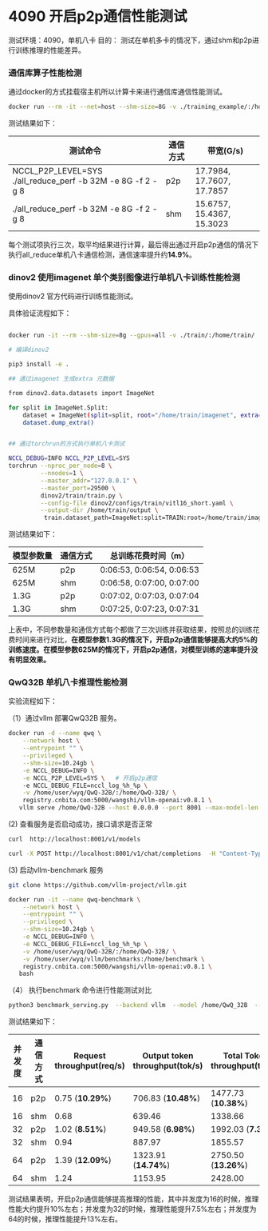 # 4090 开启p2p通信性能测试

测试环境：4090，单机八卡
目的： 测试在单机多卡的情况下，通过shm和p2p进行训练推理的性能差异。

### 通信库算子性能检测

通过docker的方式挂载宿主机所以计算卡来进行通信库通信性能测试。

```bash
docker run --rm -it --net=host --shm-size=8G -v ./training_example/:/home/training_example registry.cnbita.com:5000/aiccperf/nccl-tests:v2.13-nccl2.22-cuda12.6 bash
```

测试结果如下：

| 测试命令                                                     | 通信方式 | 带宽(G/s)                     |
| ------------------------------------------------------------ | -------- | ----------------------------- |
| NCCL_P2P_LEVEL=SYS ./all_reduce_perf -b 32M -e 8G  -f 2 -g 8 | p2p      | 17.7984,  17.7607,   17.7857  |
| ./all_reduce_perf -b 32M -e 8G  -f 2 -g 8                    | shm      | 15.6757,   15.4367,   15.3023 |

每个测试项执行三次，取平均结果进行计算，最后得出通过开启p2p通信的情况下执行all_reduce单机八卡通信检测，通信速率提升约**14.9%**。

### dinov2 使用imagenet 单个类别图像进行单机八卡训练性能检测

使用dinov2 官方代码进行训练性能测试。

具体验证流程如下：

```bash

docker run -it --rm --shm-size=8g --gpus=all -v ./train/:/home/train/  chjkusters4/dinov2:V4  bash

# 编译dinov2

pip3 install -e .

## 通过imagenet 生成extra 元数据

from dinov2.data.datasets import ImageNet

for split in ImageNet.Split:
    dataset = ImageNet(split=split, root="/home/train/imagenet", extra="/home/train/extra")
    dataset.dump_extra()


## 通过torchrun的方式执行单机八卡测试

NCCL_DEBUG=INFO NCCL_P2P_LEVEL=SYS
torchrun --nproc_per_node=8 \
         --nnodes=1 \
         --master_addr="127.0.0.1" \
         --master_port=29500 \
         dinov2/train/train.py \
         --config-file dinov2/configs/train/vitl16_short.yaml \
         --output-dir /home/train/output \
          train.dataset_path=ImageNet:split=TRAIN:root=/home/train/imagenet:extra=/home/train/extra
```

测试结果如下：

| 模型参数量 | 通信方式 | 总训练花费时间（m）        |
| ---------- | -------- | -------------------------- |
| 625M       | p2p      | 0:06:53, 0:06:54, 0:06:53  |
| 625M       | shm      | 0:06:58,  0:07:00, 0:07:00 |
| 1.3G       | p2p      | 0:07:02,  0:07:03, 0:07:04 |
| 1.3G       | shm      | 0:07:25,  0:07:23, 0:07:31 |

上表中，不同参数量和通信方式每个都做了三次训练并获取结果，按照总的训练花费时间来进行对比，**在模型参数1.3G的情况下，开启p2p通信能够提高大约5%的训练速度。在模型参数625M的情况下，开启p2p通信，对模型训练的速率提升没有明显效果。**

### QwQ32B 单机八卡推理性能检测

实验流程如下：

（1）通过vllm 部署QwQ32B 服务。

```bash
docker run -d --name qwq \
    --network host \
    --entrypoint "" \
    --privileged \
    --shm-size=10.24gb \
    -e NCCL_DEBUG=INFO \
    -e NCCL_P2P_LEVEL=SYS \   # 开启p2p通信
    -e NCCL_DEBUG_FILE=nccl_log_%h_%p \
    -v /home/user/wyq/QwQ-32B/:/home/QwQ-32B/ \
    registry.cnbita.com:5000/wangshi/vllm-openai:v0.8.1 \
   vllm serve /home/QwQ-32B --host 0.0.0.0 --port 8001 --max-model-len 65536 --max_num_batched_tokens 8196 --enable-prefix-caching --trust-remote-code --tensor-parallel-size 8 --gpu-memory-utilization 0.90 --kv-cache-dtype auto --served-model-name QwQ-32B 
```

(2) 查看服务是否启动成功，接口请求是否正常

```bash
curl  http://localhost:8001/v1/models

curl -X POST http://localhost:8001/v1/chat/completions  -H "Content-Type: application/json"  -d '{ "model": "QwQ-32B", "messages": [ {"role": "system", "content": "You are a helpful assistant."}, {"role": "user", "content": "用 4、1、9 组成的三位数造减法塔，最后一层的算式是什么?"} ] }' 
```

(3) 启动vllm-benchmark 服务

```bash
git clone https://github.com/vllm-project/vllm.git

docker run -it --name qwq-benchmark \
    --network host \
    --entrypoint "" \
    --privileged \
    --shm-size=10.24gb \
    -e NCCL_DEBUG=INFO \
    -e NCCL_DEBUG_FILE=nccl_log_%h_%p \
    -v /home/user/wyq/QwQ-32B/:/home/QwQ-32B/ \
    -v /home/user/wyq/vllm/benchmarks:/home/benchmark \
    registry.cnbita.com:5000/wangshi/vllm-openai:v0.8.1 \
   bash

```

（4） 执行benchmark 命令进行性能测试对比

```bash
python3 benchmark_serving.py  --backend vllm  --model /home/QwQ_32B  --served-model-name QwQ-32B  --host 127.0.0.1  --port 8001  --dataset-name random  --random-input 1024  --random-output 1024  --max-concurrency 16  --num-prompts 20
```

测试结果如下：

| 并发度 | 通信方式 | Request throughput(req/s) | Output token throughput(tok/s) | Total Token throughput(tok/s) |
| ------ | -------- | ------------------------- | ------------------------------ | ----------------------------- |
| 16     | p2p      | 0.75 (**10.29%**)         | 706.83 (**10.48%**)            | 1477.73 (**10.38%**)          |
| 16     | shm      | 0.68                      | 639.46                         | 1338.66                       |
| 32     | p2p      | 1.02 (**8.51%**)          | 949.58 (**6.98%**)             | 1992.03 (**7.38%**)           |
| 32     | shm      | 0.94                      | 887.97                         | 1855.57                       |
| 64     | p2p      | 1.39 (**12.09%**)         | 1323.91 (**14.74%**)           | 2750.50 (**13.26%**)          |
| 64     | shm      | 1.24                      | 1153.95                        | 2428.00                       |

测试结果表明，开启p2p通信能够提高推理的性能，其中并发度为16的时候，推理性能大约提升10%左右；并发度为32的时候，推理性能提升7.5%左右；并发度为64的时候，推理性能提升13%左右。
